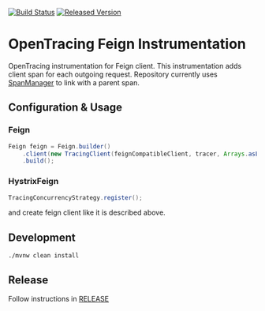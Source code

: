 [![Build Status][ci-img]][ci] [![Released Version][maven-img]][maven]

# OpenTracing Feign Instrumentation
OpenTracing instrumentation for Feign client. This instrumentation adds client span for each outgoing request.
Repository currently uses [SpanManager](https://github.com/opentracing-contrib/java-spanmanager) to link 
with a parent span.

## Configuration & Usage

### Feign
```java
Feign feign = Feign.builder()
    .client(new TracingClient(feignCompatibleClient, tracer, Arrays.asList(new FeignSpanDecorator.StandardTags())))
    .build();

```

### HystrixFeign
```java
TracingConcurrencyStrategy.register();
```
and create feign client like it is described above.

## Development
```shell
./mvnw clean install
```

## Release
Follow instructions in [RELEASE](RELEASE.md)

   [ci-img]: https://travis-ci.org/OpenFeign/feign-opentracing.svg?branch=master
   [ci]: https://travis-ci.org/OpenFeign/feign-opentracing
   [maven-img]: https://img.shields.io/maven-central/v/io.github.feign/feign-opentracing.svg?maxAge=2592000
   [maven]: http://search.maven.org/#search%7Cga%7C1%7Cfeign-opentracing

